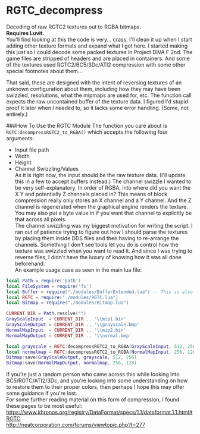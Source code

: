# RGTC_decompress
Decoding of raw RGTC2 textures out to RGBA bitmaps.  
**Requires Luvit.**  
You'll find looking at this the code is very... crass. I'll clean it up when I start adding other texture formats and expand what I got here. I started making this just so I could decode some packed textures in Project DIVA F 2nd. The game files are stripped of headers and are placed in containers. And some of the textures used RGTC2/BC5/3Dc/ATI2 compression with some other special footnotes about them...  

That said, these are designed with the intent of reversing textures of an unknown configuration about them, including how they may have been swizzled, resolutions, what the mipmaps are used for, etc. The function call expects the raw uncontained buffer of the texture data. I figured I'd stupid proof it later when I needed to, so it lacks some error handling. (Some, not entirely.)  

###How To Use the RGTC Module
The function you care about is `RGTC:decompressRGTC2_to_RGBA()` which accepts the following four arguments:  
* Input file path  
* Width  
* Height  
* Channel Swizzling/Values  
As it is right now, the input should be the raw texture data. (I'll update this in a few to accept buffers instead.)
The channel swizzle I wanted to be very self-explanatory. In order of RGBA, into where did you want the X Y and potentially Z channels placed in? This means of block compression really only stores an X channel and a Y channel. And the Z channel is regenerated when the graphical engine renders the texture. You may also put a byte value in if you want that channel to explicitly be that across all pixels.  
The channel swizzling was my biggest motivation for writing the script. I ran out of patience trying to figure out how I should parse the textures by placing them inside DDS files and then having to re-arrange the channels. Something I don't see tools let you do is control how the texture was swizzled when you want to read it. And since I was trying to reverse files, I didn't have the luxury of knowing how it was all done beforehand.  
An example usage case as seen in the main lua file:  
```lua
local Path = require('path')
local FileSystem = require('fs')
local Buffer = require("./modules/BufferExtended.lua") -- This is also needed by RGTC and Bitmap for some extra functions
local RGTC = require("./modules/RGTC.lua")
local Bitmap = require("./modules/Bitmap.lua")

CURRENT_DIR = Path.resolve("")
GrayScaleInput  = CURRENT_DIR .. '\\mip1.bin'
GrayScaleOutput = CURRENT_DIR .. '\\grayscale.bmp'
NormalMapInput  = CURRENT_DIR .. '\\mip2.bin'
NormalMapOutput = CURRENT_DIR .. '\\normal.bmp'

local grayscale = RGTC:decompressRGTC2_to_RGBA(GrayScaleInput, 512, 256, {'Y','Y','Y','X'})
local normalmap = RGTC:decompressRGTC2_to_RGBA(NormalMapInput, 256, 128, {'X','Z','Y',0xFF})
Bitmap:save(GrayScaleOutput, grayscale, 512, 256)
Bitmap:save(NormalMapOutput, normalmap, 256, 128)
```  

If you're just a random person who came across this while looking into BC5/RGTC/ATI2/3Dc, and you're looking into some understanding on how to restore them to their proper colors, then perhaps I hope this may offer some guidance if you're lost.  
For some further reading material on this form of compression, I found these pages to be most useful:  
https://www.khronos.org/registry/DataFormat/specs/1.1/dataformat.1.1.html#RGTC  
http://neatcorporation.com/forums/viewtopic.php?t=277  

